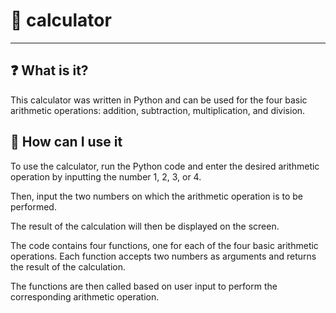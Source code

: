 # 🔢 calculator
---
❓ What is it?
---
This calculator was written in Python and can be used for the four basic arithmetic operations: addition, subtraction, multiplication, and division.

🤔 How can I use it
---
To use the calculator, run the Python code and enter the desired arithmetic operation by inputting the number 1, 2, 3, or 4.

Then, input the two numbers on which the arithmetic operation is to be performed.

The result of the calculation will then be displayed on the screen.

The code contains four functions, one for each of the four basic arithmetic operations. Each function accepts two numbers as arguments and returns the result of the calculation.

The functions are then called based on user input to perform the corresponding arithmetic operation.
